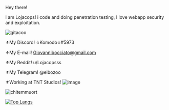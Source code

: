 Hey there! 

I am Lojacops! i code and doing penetration testing, I love webapp security and exploitation.

![gitacoo](https://user-images.githubusercontent.com/68278515/126864699-7d976d33-7131-445e-9783-db6b22370f16.png)

⚜My Discord! ⛥Komodo⛥#5973

⚜My E-mail! Giovannibocciato@gmail.com

⚜My Reddit! u/Lojacopsss

⚜My Telegram! @elbozoo

⚜Working at TNT Studios! ![image](https://user-images.githubusercontent.com/68278515/114585830-56c06e80-9c84-11eb-8603-83012fbfe189.png)

![chitemmuort](https://github-readme-stats.vercel.app/api?username=Lojacops&show_icons=true&theme=highcontrast)

[![Top Langs](https://github-readme-stats.vercel.app/api/top-langs/?username=lojacops&layout=compact&theme=highcontrast)](https://github.com/anuraghazra/github-readme-stats)

